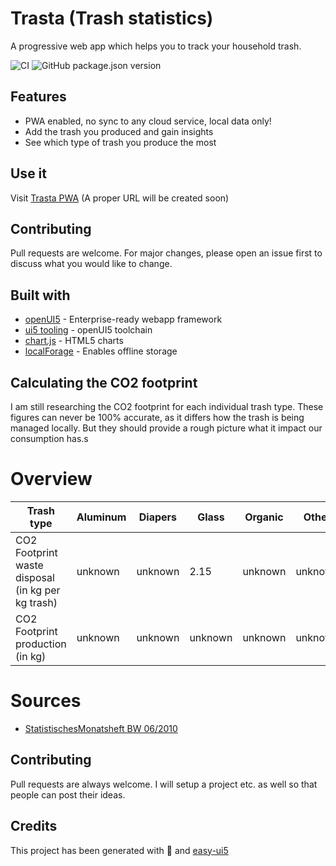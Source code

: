 # Trasta (Trash statistics)
A progressive web app which helps you to track your household trash.

![CI](https://github.com/christianp86/Trasta/workflows/CI/badge.svg?branch=master)
![GitHub package.json version](https://img.shields.io/github/package-json/v/christianp86/Trasta)

## Features
* PWA enabled, no sync to any cloud service, local data only!
* Add the trash you produced and gain insights
* See which type of trash you produce the most

## Use it
Visit [Trasta PWA](https://d27835c8p6nb3n.cloudfront.net/) (A proper URL will be created soon)

## Contributing
Pull requests are welcome. For major changes, please open an issue first to discuss what you would like to change.

## Built with
* [openUI5](https://github.com/SAP/openui5) - Enterprise-ready webapp framework
* [ui5 tooling](https://github.com/SAP/ui5-tooling) - openUI5 toolchain
* [chart.js](https://github.com/chartjs/Chart.js) - HTML5 charts
* [localForage](https://github.com/localForage/localForage) - Enables offline storage

## Calculating the CO2 footprint
I am still researching the CO2 footprint for each individual trash type.
These figures can never be 100% accurate, as it differs how the trash is being managed locally.
But they should provide a rough picture what it impact our consumption has.s

# Overview
| Trash type                                          | Aluminum | Diapers | Glass   | Organic | Other   | Paper   | Plastic |
|-----------------------------------------------------|----------|---------|---------|---------|---------|---------|---------|
|  CO2 Footprint waste disposal (in kg per kg trash)  | unknown  | unknown | 2.15    | unknown | unknown | 1,42    | 2,89    |
|  CO2 Footprint production (in kg)                   | unknown  | unknown | unknown | unknown | unknown | unknown | unknown |

# Sources
* [StatistischesMonatsheft BW 06/2010](https://www.statistik-bw.de/Service/Veroeff/Monatshefte/PDF/Beitrag10_06_01.pdf)

## Contributing
Pull requests are always welcome. I will setup a project etc. as well so that people can post their ideas.

## Credits
This project has been generated with 💙 and [easy-ui5](https://github.com/SAP)

